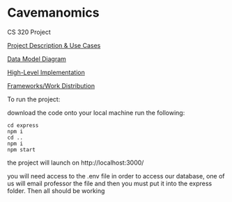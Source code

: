 # Cavemanomics
CS 320 Project

[Project Description & Use Cases](https://docs.google.com/presentation/d/11lHT7Zt818sQJsgni0WVxg3jYzZvV2L3iRHlvKru7H0/edit?usp=sharing)

[Data Model Diagram](https://docs.google.com/document/d/1_46H-rHa4BEQ5OwOeXx4pd-X2LY9sEG874FqZ_PTP-s/edit?usp=sharing)

[High-Level Implementation](https://docs.google.com/presentation/d/11lHT7Zt818sQJsgni0WVxg3jYzZvV2L3iRHlvKru7H0/edit?usp=sharing)

[Frameworks/Work Distribution](https://docs.google.com/presentation/d/1qLFESUohEFlxht7WYnIqEQcUsPYd8uHeqM6oUmAVBLs/edit?usp=sharing)


To run the project:

download the code onto your local machine
run the following:
```
cd express
npm i
cd ..
npm i
npm start
```
the project will launch on http://localhost:3000/

you will need access to the .env file in order to access our database, one of us will email professor the file and then you must put it into the express folder. Then all should be working
